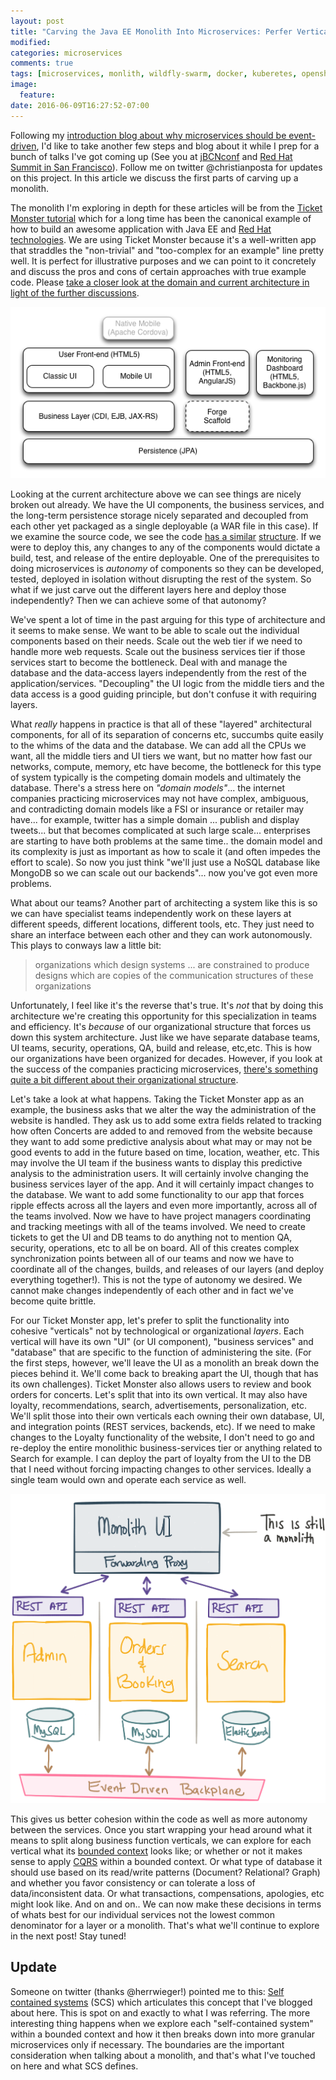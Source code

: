 ```yaml
---
layout: post
title: "Carving the Java EE Monolith Into Microservices: Perfer Verticals Not Layers"
modified:
categories: microservices
comments: true
tags: [microservices, monlith, wildfly-swarm, docker, kuberetes, openshift, architecture]
image:
  feature:
date: 2016-06-09T16:27:52-07:00
---
```


Following  my [introduction blog about why microservices should be event-driven](http://blog.christianposta.com/microservices/why-microservices-should-be-event-driven-autonomy-vs-authority/), I'd like to take another few steps and blog about it while I prep for a bunch of talks I've got coming up (See you at [jBCNconf](http://www.jbcnconf.com/2016/infoSpeaker.html?ref=cposta) and [Red Hat Summit in San Francisco](https://rh2016.smarteventscloud.com/connect/search.ww?sc_cid=701600000011iJjAAI#loadSearch-searchPhrase=Posta&searchType=speaker&tc=0&sortBy=)). Follow me on twitter @christianposta for updates on this project. In this article we discuss the first parts of carving up a monolith. 

The monolith I'm exploring in depth for these articles will be from the [Ticket Monster tutorial](http://developers.redhat.com/ticket-monster/) which for a long time has been the canonical example of how to build an awesome application with Java EE and [Red Hat technologies](http://developers.redhat.com/ticket-monster/introduction/). We are using Ticket Monster because  it's a well-written app that straddles the "non-trivial" and "too-complex for an example" line pretty well. It is perfect for illustrative purposes and we can point to it concretely and discuss the pros and cons of certain approaches with true example code. Please [take a closer look at the domain and current architecture in light of the further discussions](http://developers.redhat.com/ticket-monster/whatisticketmonster/). 

![TM Architecture](/images/ticket-monster/tm-arch.png)

Looking at the current architecture above we can see things are nicely broken out already. We have the UI components, the business services, and the long-term persistence storage nicely separated and decoupled from each other yet packaged as a single deployable (a WAR file in this case). If we examine the source code, we see the code [has a similar](https://github.com/christian-posta/ticket-monster/tree/2.7.0.Final-with-tutorials/demo/src/main/java/org/jboss/examples/ticketmonster) [structure](https://github.com/christian-posta/ticket-monster/tree/2.7.0.Final-with-tutorials/demo/src/main/webapp). If we were to deploy this, any changes to any of the components would dictate a build, test, and release of the entire deployable. One of the prerequisites to doing microservices is _autonomy_ of components so they can be developed, tested, deployed in isolation without disrupting the rest of the system. So what if we just carve out the different layers here and deploy those independently? Then we can achieve some of that autonomy?

We've spent a lot of time in the past arguing for this type of architecture and it seems to make sense. We want to be able to scale out the individual components based on their needs. Scale out the web tier if we need to handle more web requests. Scale out the business services tier if those services start to become the bottleneck. Deal with and manage the database and the data-access layers independently from the rest of the application/services. "Decoupling" the UI logic from the middle tiers and the data access is a good guiding principle, but don't confuse it with requiring layers. 
 
What _really_ happens in practice is that all of these "layered" architectural components, for all of its separation of concerns etc, succumbs quite easily to the whims of the data and the database. We can add all the CPUs we want, all the middle tiers and UI tiers we want, but no matter how fast our networks, compute, memory, etc have become, the bottleneck for this type of system typically is the competing domain models and ultimately the database. There's a stress here on _"domain models"_... the internet companies practicing microservices may not have complex, ambiguous, and contradicting domain models like a FSI or insurance or retailer may have... for example, twitter has a simple domain ... publish and display tweets... but that becomes complicated at such large scale... enterprises are starting to have both problems at the same time.. the domain model and its complexity is just as important as how to scale it (and often impedes the effort to scale). So now you just think "we'll just use a NoSQL database like MongoDB so we can scale out our backends"... now you've got even more problems. 

What about our teams? Another part of architecting a system like this is so we can have specialist teams independently work on these layers at different speeds, different locations, different tools, etc.  They just need to share an interface between each other and they can work autonomously. This plays to conways law a little bit:

> organizations which design systems ... are constrained to produce designs which are copies of the communication structures of these organizations

Unfortunately, I feel like it's the reverse that's true. It's *not* that by doing this architecture we're creating this opportunity for this specialization in teams and efficiency. It's *because* of our organizational structure that forces us down this system architecture. Just like we have separate database teams, UI teams, security, operations, QA, build and release, etc,etc. This is how our organizations have been organized for decades. However, if you look at the success of the companies practicing microservices, [there's something quite a bit different about their organizational structure](http://blog.christianposta.com/microservices/the-real-success-story-of-microservices-architectures/). 

Let's take a look at what happens. Taking the Ticket Monster app as an example, the business asks that we alter the way the administration of the website is handled. They ask us to add some extra fields related to tracking how often Concerts are added to and removed from the website because they want to add some predictive analysis about what may or may not be good events to add in the future based on time, location, weather, etc. This may involve the UI team if the business wants to display this predictive analysis to the administration users. It will certainly involve changing the business services layer of the app. And it will certainly impact changes to the database. We want to add some functionality to our app that forces ripple effects across all the layers and even more importantly, across all of the teams involved. Now we have to have project managers coordinating and tracking meetings with all of the teams involved. We need to create tickets to get the UI and DB teams to do anything not to mention QA, security, operations, etc to all be on board. All of this creates complex synchronization points between all of our teams and now we have to coordinate all of the changes, builds, and releases of our layers (and deploy everything together!). This is not the type of autonomy we desired. We cannot make changes independently of each other and in fact we've become quite brittle. 
 
For our Ticket Monster app, let's prefer to split the functionality into cohesive "verticals" not by technological or organizational _layers_. Each vertical will have its own "UI" (or UI component), "business services" and "database" that are specific to the function of administering the site. (For the first steps, however, we'll leave the UI as a monolith an break down the pieces behind it. We'll come back to breaking apart the UI, though that has its own challenges). Ticket Monster also allows users to review and book orders for concerts. Let's split that into its own vertical. It may also have loyalty, recommendations, search, advertisements, personalization, etc. We'll split those into their own verticals each owning their own database, UI, and integration points (REST services, backends, etc). If we need to make changes to the Loyalty functionality of the website, I don't need to go and re-deploy the entire monolithic business-services tier or anything related to Search for example. I can deploy the part of loyalty from the UI to the DB that I need without forcing impacting changes to other services. Ideally a single team would own and operate each service as well. 

![TM Architecture](/images/ticket-monster/next-arch.png)

This gives us better cohesion within the code as well as more autonomy between the services. Once you start wrapping your head around what it means to split along business function verticals, we can explore for each vertical what its [bounded context](http://martinfowler.com/bliki/BoundedContext.html) looks like; or whether or not it makes sense to apply [CQRS](http://martinfowler.com/bliki/CQRS.html) within a bounded context. Or what type of database it should use based on its read/write patterns (Document? Relational? Graph) and whether you favor consistency or can tolerate a loss of data/inconsistent data. Or what transactions, compensations, apologies, etc might look like. And on and on.. We can now make these decisions in terms of whats best for our individual services not the lowest common denominator for a layer or a monolith. That's what we'll continue to explore in the next post! Stay tuned! 


##  Update
Someone on twitter (thanks @herrwieger!) pointed me to this: [Self contained systems](http://scs-architecture.org/why.html) (SCS) which articulates this concept that I've blogged about here. This is spot on and exactly to what I was referring. The more interesting thing happens when we explore each "self-contained system" within a bounded context and how it then breaks down into more granular microservices only if necessary. The boundaries are the important consideration when talking about a monolith, and that's what I've touched on here and what SCS defines.



